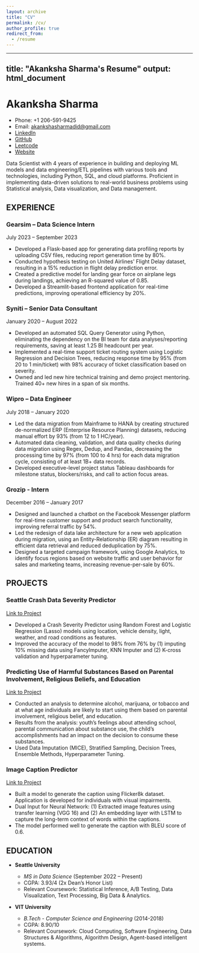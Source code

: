 ```yaml
---
layout: archive
title: "CV"
permalink: /cv/
author_profile: true
redirect_from:
  - /resume
---
```


---
title: "Akanksha Sharma's Resume"
output: html_document
---

# Akanksha Sharma

- Phone: +1 206-591-9425
- Email: akankshasharmadid@gmail.com
- [LinkedIn](LinkedIn_link)
- [GitHub](GitHub_link)
- [Leetcode](Leetcode_link)
- [Website](Website_link)

Data Scientist with 4 years of experience in building and deploying ML models and data engineering/ETL pipelines with various tools and technologies, including Python, SQL, and cloud platforms. Proficient in implementing data-driven solutions to real-world business problems using Statistical analysis, Data visualization, and Data management.

## EXPERIENCE

### Gearsim – Data Science Intern
July 2023 – September 2023

- Developed a Flask-based app for generating data profiling reports by uploading CSV files, reducing report generation time by 80%.
- Conducted hypothesis testing on United Airlines' Flight Delay dataset, resulting in a 15% reduction in flight delay prediction error.
- Created a predictive model for landing gear force on airplane legs during landings, achieving an R-squared value of 0.85.
- Developed a Streamlit-based frontend application for real-time predictions, improving operational efficiency by 20%.

### Syniti – Senior Data Consultant
January 2020 – August 2022

- Developed an automated SQL Query Generator using Python, eliminating the dependency on the BI team for data analyses/reporting requirements, saving at least 1.25 BI headcount per year.
- Implemented a real-time support ticket routing system using Logistic Regression and Decision Trees, reducing response time by 95% (from 20 to 1 min/ticket) with 98% accuracy of ticket classification based on severity.
- Owned and led new hire technical training and demo project mentoring. Trained 40+ new hires in a span of six months.

### Wipro – Data Engineer
July 2018 – January 2020

- Led the data migration from Mainframe to HANA by creating structured de-normalized ERP (Enterprise Resource Planning) datasets, reducing manual effort by 93% (from 12 to 1 HC/year).
- Automated data cleaning, validation, and data quality checks during data migration using Regex, Dedup, and Pandas, decreasing the processing time by 97% (from 100 to 4 hrs) for each data migration cycle, consisting of at least 1B+ data records.
- Developed executive-level project status Tableau dashboards for milestone status, blockers/risks, and call to action focus areas.

### Grozip - Intern
December 2016 – January 2017

- Designed and launched a chatbot on the Facebook Messenger platform for real-time customer support and product search functionality, improving referral traffic by 54%.
- Led the redesign of data lake architecture for a new web application during migration, using an Entity-Relationship (ER) diagram resulting in efficient data retrieval and reduced deduplication by 75%.
- Designed a targeted campaign framework, using Google Analytics, to identify focus regions based on website traffic and user behavior for sales and marketing teams, increasing revenue-per-sale by 60%.

## PROJECTS

### Seattle Crash Data Severity Predictor
[Link to Project](Project_link)

- Developed a Crash Severity Predictor using Random Forest and Logistic Regression (Lasso) models using location, vehicle density, light, weather, and road conditions as features.
- Improved the accuracy of the model to 98% from 76% by (1) imputing 10% missing data using FancyImputer, KNN Imputer and (2) K-cross validation and hyperparameter tuning.

### Predicting Use of Harmful Substances Based on Parental Involvement, Religious Beliefs, and Education
[Link to Project](Project_link)

- Conducted an analysis to determine alcohol, marijuana, or tobacco and at what age individuals are likely to start using them based on parental involvement, religious belief, and education.
- Results from the analysis: youth’s feelings about attending school, parental communication about substance use, the child’s accomplishments had an impact on the decision to consume these substances.
- Used Data Imputation (MICE), Stratified Sampling, Decision Trees, Ensemble Methods, Hyperparameter Tuning.

### Image Caption Predictor
[Link to Project](Project_link)

- Built a model to generate the caption using Flicker8k dataset. Application is developed for individuals with visual impairments.
- Dual Input for Neural Network: (1) Extracted image features using transfer learning (VGG 16) and (2) An embedding layer with LSTM to capture the long-term context of words within the captions.
- The model performed well to generate the caption with BLEU score of 0.6.

## EDUCATION

- **Seattle University**
  - *MS in Data Science* (September 2022 – Present)
  - CGPA: 3.93/4 (2x Dean’s Honor List)
  - Relevant Coursework: Statistical Inference, A/B Testing, Data Visualization, Text Processing, Big Data & Analytics.

- **VIT University**
  - *B.Tech - Computer Science and Engineering* (2014-2018)
  - CGPA: 8.90/10
  - Relevant Coursework: Cloud Computing, Software Engineering, Data Structures & Algorithms, Algorithm Design, Agent-based intelligent systems.
